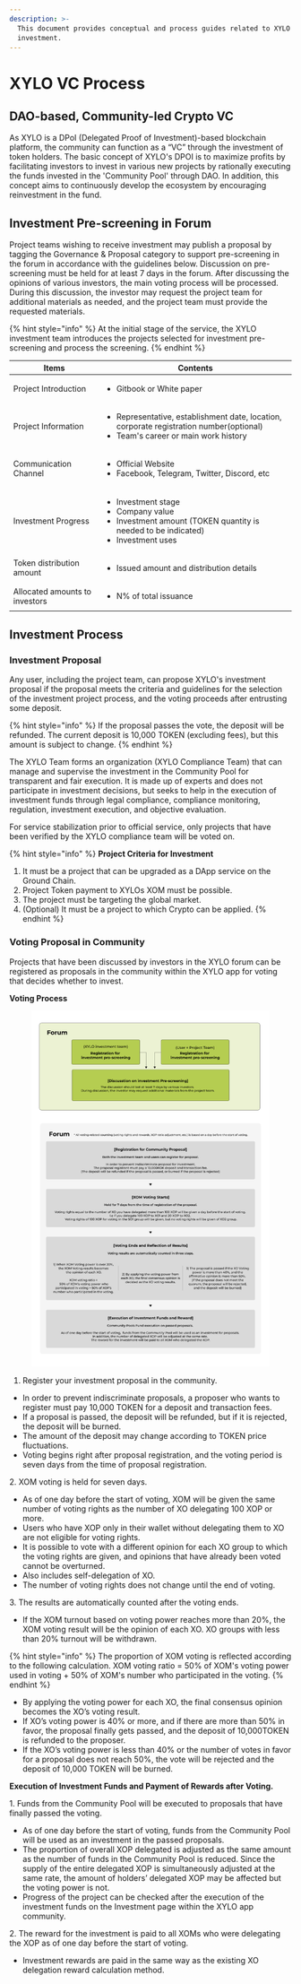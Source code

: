 ```yaml
---
description: >-
  This document provides conceptual and process guides related to XYLO
  investment.
---
```


# XYLO VC Process

## DAO-based, Community-led Crypto VC

As XYLO is a DPoI (Delegated Proof of Investment)-based blockchain platform, the community can function as a “VC” through the investment of token holders. The basic concept of XYLO's DPOI is to maximize profits by facilitating investors to invest in various new projects by rationally executing the funds invested in the 'Community Pool' through DAO. In addition, this concept aims to continuously develop the ecosystem by encouraging reinvestment in the fund.

## Investment Pre-screening in Forum

Project teams wishing to receive investment may publish a proposal by tagging the Governance & Proposal category to support pre-screening in the forum in accordance with the guidelines below. Discussion on pre-screening must be held for at least 7 days in the forum. After discussing the opinions of various investors, the main voting process will be processed. During this discussion, the investor may request the project team for additional materials as needed, and the project team must provide the requested materials.

{% hint style="info" %}
At the initial stage of the service, the XYLO investment team introduces the projects selected for investment pre-screening and process the screening.
{% endhint %}

| Items                          | Contents                                                                                                                                              |
| ------------------------------ | ----------------------------------------------------------------------------------------------------------------------------------------------------- |
| Project Introduction           | <ul><li>Gitbook or White paper</li></ul>                                                                                                              |
| Project Information            | <ul><li>Representative, establishment date, location, corporate registration number(optional)</li><li>Team's career or main work history</li></ul>    |
| Communication Channel          | <ul><li>Official Website</li><li>Facebook, Telegram, Twitter, Discord, etc</li></ul>                                                                  |
| Investment Progress            | <ul><li>Investment stage</li><li>Company value</li><li>Investment amount (TOKEN quantity is needed to be indicated)</li><li>Investment uses</li></ul> |
| Token distribution amount      | <ul><li>Issued amount and distribution details</li></ul>                                                                                              |
| Allocated amounts to investors | <ul><li>N% of total issuance</li></ul>                                                                                                                |

## Investment Process

### Investment Proposal

Any user, including the project team, can propose XYLO's investment proposal if the proposal meets the criteria and guidelines for the selection of the investment project process, and the voting proceeds after entrusting some deposit.

{% hint style="info" %}
If the proposal passes the vote, the deposit will be refunded. The current deposit is 10,000 TOKEN (excluding fees), but this amount is subject to change.
{% endhint %}

The XYLO Team forms an organization (XYLO Compliance Team) that can manage and supervise the investment in the Community Pool for transparent and fair execution. It is made up of experts and does not participate in investment decisions, but seeks to help in the execution of investment funds through legal compliance, compliance monitoring, regulation, investment execution, and objective evaluation.&#x20;

For service stabilization prior to official service, only projects that have been verified by the XYLO compliance team will be voted on.

{% hint style="info" %}
**Project Criteria for Investment**

1. It must be a project that can be upgraded as a DApp service on the Ground Chain.
2. Project Token payment to XYLOs XOM must be possible.
3. The project must be targeting the global market.
4. (Optional) It must be a project to which Crypto can be applied.
{% endhint %}

### Voting Proposal in Community

Projects that have been discussed by investors in the XYLO forum can be registered as proposals in the community within the XYLO app for voting that decides whether to invest.

**Voting Process**

<figure><img src="../.gitbook/assets/Frame 21.png" alt=""><figcaption></figcaption></figure>

1. Register your investment proposal in the community.

* In order to prevent indiscriminate proposals, a proposer who wants to register must pay 10,000 TOKEN for a deposit and transaction fees.
* If a proposal is passed, the deposit will be refunded, but if it is rejected, the deposit will be burned.
* The amount of the deposit may change according to TOKEN price fluctuations.
* Voting begins right after proposal registration, and the voting period is seven days from the time of proposal registration.

2\. XOM voting is held for seven days.

* As of one day before the start of voting, XOM will be given the same number of voting rights as the number of XO delegating 100 XOP or more.
* Users who have XOP only in their wallet without delegating them to XO are not eligible for voting rights.
* It is possible to vote with a different opinion for each XO group to which the voting rights are given, and opinions that have already been voted cannot be overturned.
* Also includes self-delegation of XO.
* The number of voting rights does not change until the end of voting.

3\. The results are automatically counted after the voting ends.

* If the XOM turnout based on voting power reaches more than 20%, the XOM voting result will be the opinion of each XO. XO groups with less than 20% turnout will be withdrawn.&#x20;

{% hint style="info" %}
The proportion of XOM voting is reflected according to the following calculation. XOM voting ratio = 50% of XOM's voting power used in voting + 50% of XOM's number who participated in the voting.
{% endhint %}

* By applying the voting power for each XO, the final consensus opinion becomes the XO’s voting result.
* If XO’s voting power is 40% or more, and if there are more than 50% in favor, the proposal finally gets passed, and the deposit of 10,000TOKEN is refunded to the proposer.
* If the XO’s voting power is less than 40% or the number of votes in favor for a proposal does not reach 50%, the vote will be rejected and the deposit of 10,000 TOKEN will be burned.&#x20;

**Execution of Investment Funds and Payment of Rewards after Voting.**

1\. Funds from the Community Pool will be executed to proposals that have finally passed the voting.

* As of one day before the start of voting, funds from the Community Pool will be used as an investment in the passed proposals.
* The proportion of overall XOP delegated is adjusted as the same amount as the number of funds in the Community Pool is reduced. Since the supply of the entire delegated XOP is simultaneously adjusted at the same rate, the amount of holders’ delegated XOP may be affected but the voting power is not.
* Progress of the project can be checked after the execution of the investment funds on the Investment page within the XYLO app community.

2\. The reward for the investment is paid to all XOMs who were delegating the XOP as of one day before the start of voting.

* Investment rewards are paid in the same way as the existing XO delegation reward calculation method.
